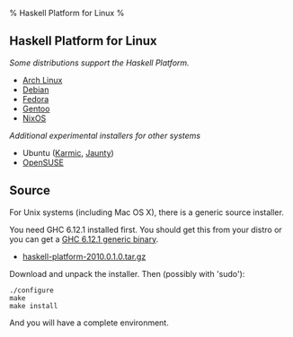 % Haskell Platform for Linux
%

Haskell Platform for Linux
-----

*Some distributions support the Haskell Platform.*

* [Arch Linux]
* [Debian]
* [Fedora]
* [Gentoo]
* [NixOS]

[Arch Linux]: http://aur.archlinux.org/packages.php?ID=26279
[Gentoo]: http://www.haskell.org/haskellwiki/Gentoo/HaskellPlatform
[NixOS]: http://hydra.nixos.org/job/nixpkgs/trunk/haskellPackages_ghc6102.haskellPlatform/jobstatus
[Fedora]: http://fedoraproject.org/wiki/Haskell_SIG#Haskell_Platform_support 
[Debian]: http://packages.debian.org/sid/haskell-platform

*Additional experimental installers for other systems*

* Ubuntu ([Karmic], [Jaunty])
* [OpenSUSE]

[Jaunty]: http://sitr.us/2009/07/02/how-to-install-haskell-platform-on-ubuntu-jaunty.html
[Karmic]: http://davidsiegel.org/haskell-platform-in-karmic-koala/
[OpenSUSE]: http://en.opensuse.org/Packaging/Haskell

Source
------

For Unix systems (including Mac OS X), there is a generic source installer.

You need GHC 6.12.1 installed first. You should get this from your distro or
you can get a [GHC 6.12.1 generic binary].

 * [haskell-platform-2010.0.1.0.tar.gz]

[haskell-platform-2010.0.1.0.tar.gz]: //code.haskell.org/~dons/code/haskell-platform/snapshot/haskell-platform-2010.1.0.0-20100320-2.tar.gz
[GHC 6.12.1 generic binary]: http://haskell.org/ghc/download_ghc_6_12_1.html

Download and unpack the installer. Then (possibly with 'sudo'):

    ./configure
    make
    make install

And you will have a complete environment.
